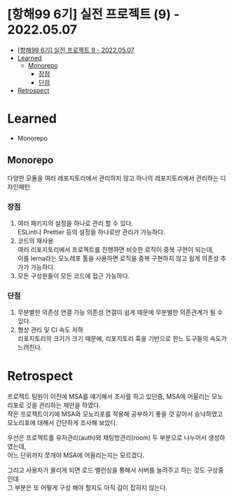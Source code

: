 # [항해99 6기] 실전 프로젝트 (9) - 2022.05.07

<!-- TOC -->

- [[항해99 6기] 실전 프로젝트 9 - 2022.05.07](#%ED%95%AD%ED%95%B499-6%EA%B8%B0-%EC%8B%A4%EC%A0%84-%ED%94%84%EB%A1%9C%EC%A0%9D%ED%8A%B8-9---20220507)
- [Learned](#learned)
  - [Monorepo](#monorepo)
    - [장점](#%EC%9E%A5%EC%A0%90)
    - [단점](#%EB%8B%A8%EC%A0%90)
- [Retrospect](#retrospect)

<!-- /TOC -->

# Learned
- Monorepo
## Monorepo
다양한 모듈을 여러 레포지토리에서 관리하지 않고 하나의 레포지토리에서 관리하는 디자인패턴

### 장점
1. 여러 패키지의 설정을 하나로 관리 할 수 있다.  
  ESLint나 Prettier 등의 설정을 하나로만 관리가 가능하다.  
2. 코드의 재사용  
  여러 리포지토리에서 프로젝트를 진행하면 비슷한 로직이 중복 구현이 되는데,  
  이를 lerna라는 모노레포 툴을 사용하면 로직을 중복 구현하지 않고 쉽게 의존성 추가가 가능하다.  
3. 모든 구성원들이 모든 코드에 접근 가능하다.
### 단점
1. 무분별한 의존성 연결 가능
  의존성 연결이 쉽게 때문에 무분별한 의존관계가 될 수 있다.
2. 형상 관리 및 CI 속도 저하  
  리포지토리의 크기가 크기 때문에, 리포지토리 훅을 기반으로 한느 도구들의 속도가 느려진다.

# Retrospect
프로젝트 팀원이 이전에 MSA를 얘기해서 조사를 하고 있던중,
MSA에 어울리는 모노리포로 깃을 관리하는 제안을 하였다.  
작은 프로젝트이기에 MSA와 모노리포를 적용해 공부하기 좋을 것 같아서 승낙하였고 모노리포에 대해서 간단하게 조사해 보았다.  

우선은 프로젝트를 유저관리(auth)와 채팅방관리(room) 두 부분으로 나누어서 생성하였는데,  
어느 단위까지 쪼개야 MSA에 어울리는지는 모르겠다.  

그리고 사용자가 몰리게 되면 로드 밸런싱을 통해서 서버를 늘려주고 하는 것도 구상중인데  
그 부분은 또 어떻게 구성 해야 할지도 아직 감이 잡히지 않는다.
